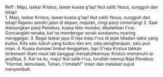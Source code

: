 Reff :
Maju, laskar Kristus, lawan kuasa g'lap! Ikut salib Yesus,
sungguh dan tetap!
<br>
1.
Maju, laskar Kristus, lawan kuasa g'lap! Ikut salib Yesus,
sungguh dan tetap! Rajamu sendiri jalan di depan; majulah,
iringi panji cemerlang!
2.
Saat dianjungkan panji Penebus, kuasa Iblis mundur, dikalahkan
t'rus. Goncanglah neraka, kar'na mendengar sorak-soraianmu
nyaring menggegar.
3.
Bagai laskar jaya G'reja maju t'rus di jejak teladan saksi yang kudus.
Kita satu tubuh yang kudus dan am; satu pengharapan, satu pun iman.
4.
Kuasa duniawi timbul-tenggelam, tapi G'reja Kristus takkan terbenam!
Alam maut tak sanggup menjatuhkannya: Kristus memenuhi isi janjiNya.
5.
Kar'na itu, maju! Ikut salib t'rus, turutlah memuji Raja Penebus:
"Hormat, kemuliaan, Tuhan, t'rimalah!" Insan dan malaikat sujud menyembah.